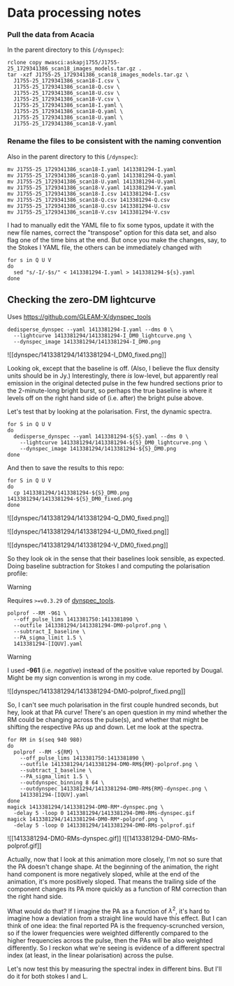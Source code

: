 # Data processing notes

### Pull the data from Acacia

In the parent directory to this (`/dynspec`):

```
rclone copy mwasci:askapj1755/J1755-25_1729341386_scan18_images_models.tar.gz .
tar -xzf J1755-25_1729341386_scan18_images_models.tar.gz \
  J1755-25_1729341386_scan18-I.csv \
  J1755-25_1729341386_scan18-Q.csv \
  J1755-25_1729341386_scan18-U.csv \
  J1755-25_1729341386_scan18-V.csv \
  J1755-25_1729341386_scan18-I.yaml \
  J1755-25_1729341386_scan18-Q.yaml \
  J1755-25_1729341386_scan18-U.yaml \
  J1755-25_1729341386_scan18-V.yaml
```

### Rename the files to be consistent with the naming convention

Also in the parent directory to this (`/dynspec`):

```
mv J1755-25_1729341386_scan18-I.yaml 1413381294-I.yaml
mv J1755-25_1729341386_scan18-Q.yaml 1413381294-Q.yaml
mv J1755-25_1729341386_scan18-U.yaml 1413381294-U.yaml
mv J1755-25_1729341386_scan18-V.yaml 1413381294-V.yaml
mv J1755-25_1729341386_scan18-I.csv 1413381294-I.csv
mv J1755-25_1729341386_scan18-Q.csv 1413381294-Q.csv
mv J1755-25_1729341386_scan18-U.csv 1413381294-U.csv
mv J1755-25_1729341386_scan18-V.csv 1413381294-V.csv
```

I had to manually edit the YAML file to fix some typos, update it with the new file names, correct the "transpose" option for this data set, and also flag one of the time bins at the end. But once you make the changes, say, to the Stokes I YAML file, the others can be immediately changed with

```
for s in Q U V
do
  sed "s/-I/-$s/" < 1413381294-I.yaml > 1413381294-${s}.yaml
done
```

## Checking the zero-DM lightcurve

Uses https://github.com/GLEAM-X/dynspec_tools
```
dedisperse_dynspec --yaml 1413381294-I.yaml --dms 0 \
  --lightcurve 1413381294/1413381294-I_DM0_lightcurve.png \
  --dynspec_image 1413381294/1413381294-I_DM0.png
```

![[dynspec/1413381294/1413381294-I_DM0_fixed.png]]

Looking ok, except that the baseline is off. (Also, I believe the flux density units should be in Jy.) Interestingly, there *is* low-level, but apparently real emission in the original detected pulse in the few hundred sections prior to the 2-minute-long bright burst, so perhaps the true baseline is where it levels off on the right hand side of (i.e. after) the bright pulse above. 

Let's test that by looking at the polarisation. First, the dynamic spectra.

```
for S in Q U V
do
  dedisperse_dynspec --yaml 1413381294-${S}.yaml --dms 0 \
    --lightcurve 1413381294/1413381294-${S}_DM0_lightcurve.png \
    --dynspec_image 1413381294/1413381294-${S}_DM0.png
done
```

And then to save the results to this repo:

```
for S in Q U V
do
  cp 1413381294/1413381294-${S}_DM0.png 1413381294/1413381294-${S}_DM0_fixed.png
done
```

![[dynspec/1413381294/1413381294-Q_DM0_fixed.png]]

![[dynspec/1413381294/1413381294-U_DM0_fixed.png]]

![[dynspec/1413381294/1413381294-V_DM0_fixed.png]]

So they look ok in the sense that their baselines look sensible, as expected. Doing baseline subtraction for Stokes I and computing the polarisation profile:

> [!warning]
> Requires `>=v0.3.29` of [dynspec_tools](https://github.com/GLEAM-X/dynspec_tools).

```
polprof --RM -961 \
  --off_pulse_lims 1413381750:1413381890 \
  --outfile 1413381294/1413381294-DM0-polprof.png \
  --subtract_I_baseline \
  --PA_sigma_limit 1.5 \
  1413381294-[IQUV].yaml
```

> [!warning]
> I used **-961** (i.e. *negative*) instead of the positive value reported by Dougal. Might be my sign convention is wrong in my code.

![[dynspec/1413381294/1413381294-DM0-polprof_fixed.png]]

So, I can't see much polarisation in the first couple hundred seconds, but hey, look at that PA curve! There's an open question in my mind whether the RM could be changing across the pulse(s), and whether that might be shifting the respective PAs up and down. Let me look at the spectra.

```
for RM in $(seq 940 980)
do
  polprof --RM -${RM} \
    --off_pulse_lims 1413381750:1413381890 \
    --outfile 1413381294/1413381294-DM0-RM${RM}-polprof.png \
    --subtract_I_baseline \
    --PA_sigma_limit 1.5 \
    --outdynspec_binning 8 64 \
    --outdynspec 1413381294/1413381294-DM0-RM${RM}-dynspec.png \
    1413381294-[IQUV].yaml
done
magick 1413381294/1413381294-DM0-RM*-dynspec.png \
  -delay 5 -loop 0 1413381294/1413381294-DM0-RMs-dynspec.gif
magick 1413381294/1413381294-DM0-RM*-polprof.png \
  -delay 5 -loop 0 1413381294/1413381294-DM0-RMs-polprof.gif
```

![[1413381294-DM0-RMs-dynspec.gif]]
![[1413381294-DM0-RMs-polprof.gif]]

Actually, now that I look at this animation more closely, I'm not so sure that the PA doesn't change shape. At the beginning of the animation, the right hand component is more negatively sloped, while at the end of the animation, it's more positively sloped. That means the trailing side of the component changes its PA more quickly as a function of RM correction than the right hand side.

What would do that? If I imagine the PA as a function of $\lambda^2$, it's hard to imagine how a deviation from a straight line would have this effect. But I can think of one idea: the final reported PA is the frequency-scrunched version, so if the lower frequencies were weighted differently compared to the higher frequencies across the pulse, then the PAs will be also weighted differently. So I reckon what we're seeing is evidence of a different spectral index (at least, in the linear polarisation) across the pulse.

Let's now test this by measuring the spectral index in different bins. But I'll do it for both stokes I and L.